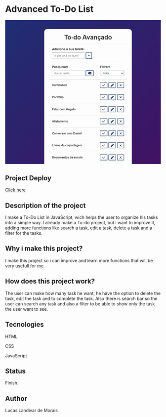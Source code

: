 <h1>Advanced To-Do List</h1>
  <img src="img/Captura de Tela (117).png">

<h2>Project Deploy</h2>
 <a href="https://advanced-to-do-list-eig32og91-lucaslandivar.vercel.app">Click here</a>
  
<h2>Description of the project</h2>
<p>I make a To-Do List in JavaScript, wich helps the user to organize his tasks into a simple way. I already make a To-do project, but i want to improve it, adding more functions like search a task, edit a task, delete a task and a filter for the tasks.</p> 

<h2>Why i make this project?</h2>
<p>I make this project so i can improve and learn more functions that will be very usefull for me.</p>

<h2>How does this project work?</h2>
<P>The user can make how many task he want, he have the option to delete the task, edit the task and to complete the task. Also there is search bar so the user can search any task and also a filter to be able to show only the task the user want to see.</p>

<h2>Tecnologies</h2>
<p>HTML</p>
<p>CSS</p>
<p>JavaScript</p>

<h2>Status</h2>
<p>Finish.</p>

<h2>Author</h2>
<p>Lucas Landivar de Morais</p>
